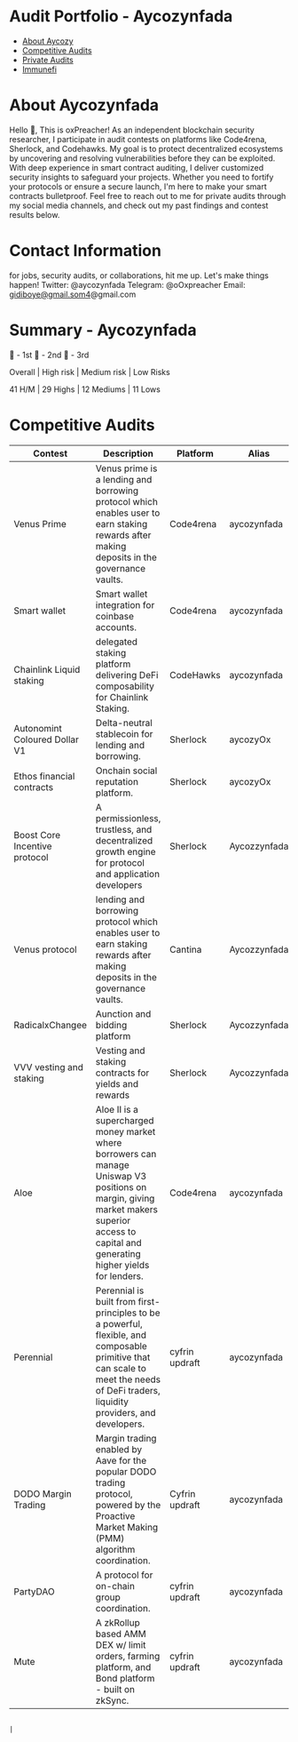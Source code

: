 # Audit Portfolio - Aycozynfada
- [About Aycozy](#about-Aycozy)
- [Competitive Audits](#competitive-audits)
- [Private Audits](#private-audits)
- [Immunefi](#immunefi)

# About Aycozynfada
Hello 👋, This is oxPreacher! As an independent blockchain security researcher, I participate in audit contests on platforms like Code4rena, Sherlock, and Codehawks. My goal is to protect decentralized ecosystems by uncovering and resolving vulnerabilities before they can be exploited. With deep experience in smart contract auditing, I deliver customized security insights to safeguard your projects. Whether you need to fortify your protocols or ensure a secure launch, I'm here to make your smart contracts bulletproof. Feel free to reach out to me for private audits through my social media channels, and check out my past findings and contest results below.

# Contact Information
  for jobs, security audits, or collaborations, hit me up. Let's make things happen!
  Twitter: @aycozynfada
  Telegram: @oOxpreacher
  Email: gidiboye@gmail.som4@gmail.com


# Summary - Aycozynfada

🥇 - 1st 🥈 - 2nd 🥉 - 3rd


Overall        |	High risk	 | Medium risk	  | Low Risks

41 H/M         |	29 Highs	 |  12 Mediums	  |  11 Lows


  
  

# Competitive Audits
| Contest                   | Description                                                                                                                                                                          | Platform  | Alias |  Report | Bug                                                                                                                                                     |
| ------------------------- | ------------------------------------------------------------------------------------------------------------------------------------------------------------------------------------ | --------- | --------------- | ------- | -------------------------------------------------------------------------------------------------------------------------------------------------------- |
| Venus Prime               | Venus prime is a lending and borrowing protocol which enables user to earn staking rewards after making deposits in the governance vaults.                                          | Code4rena   | aycozynfada    | [Link](https://code4rena.com/reports/2023-09-venus) | H                                                                                               
| Smart wallet              | Smart wallet integration for coinbase accounts.                                         | Code4rena   | aycozynfada    | [Link](https://code4rena.com/audits/2024-03-smart-wallet) | H    
| Chainlink Liquid staking               | delegated staking platform delivering DeFi composability for Chainlink Staking.                                          | CodeHawks   | aycozynfada    | [Link](https://codehawks.cyfrin.io/c/2024-09-stakelink) | 1 H 1 M
| Autonomint Coloured Dollar V1              | Delta-neutral stablecoin for lending and borrowing.                                          | Sherlock   | aycozyOx    | [Link](https://audits.sherlock.xyz/contests/569/report) | 1 H 
| Ethos financial contracts             | Onchain social reputation platform.                                         | Sherlock   | aycozyOx    | [Link](https://audits.sherlock.xyz/contests/675/report) | 1 H 
| Boost Core Incentive protocol            | A permissionless, trustless, and decentralized growth engine for protocol and application developers                                   | Sherlock   | Aycozzynfada   | [Link](https://audits.sherlock.xyz/contests/426/report) | 1 M 
| Venus protocol            | lending and borrowing protocol which enables user to earn staking rewards after making deposits in the governance vaults.                                 | Cantina   | Aycozzynfada   | [Link](https://cantina.xyz/notifications?repository_id=ddf86a5c-6f63-430f-aadc-d8742b4b1bcf) | 4 L 
| RadicalxChangee            | Aunction and bidding platform                                | Sherlock   | Aycozzynfada   | [Link](https://audits.sherlock.xyz/contests/191?filter=results) | 1 H
| VVV vesting and staking            | Vesting and staking contracts for yields and rewards                                | Sherlock   | Aycozzynfada   | [Link](https://audits.sherlock.xyz/contests/191?filter=results) | 4 L 
| Aloe                 | Aloe II is a supercharged money market where borrowers can manage Uniswap V3 positions on margin, giving market makers superior access to capital and generating higher yields for lenders. |Code4rena| aycozynfada    | [Link](https://audits.sherlock.xyz/contests/120/report)                                                                                                   |
| Perennial                 | Perennial is built from first-principles to be a powerful, flexible, and composable primitive that can scale to meet the needs of DeFi traders, liquidity providers, and developers. | cyfrin updraft | aycozynfada   | [Link](https://audits.sherlock.xyz/contests/79/report)                                                                                                   |
| DODO Margin Trading       | Margin trading enabled by Aave for the popular DODO trading protocol, powered by the Proactive Market Making (PMM) algorithm coordination.                                           | Cyfrin updraft| aycozynfada   | [Link](https://github.com/sherlock-protocol/sherlock-reports/blob/main/audits/2023.05.12%20-%20Final%20-%20DODO%20Margin%20Trading%20Audit%20Report.pdf) |
| PartyDAO                  | A protocol for on-chain group coordination.                                                                                                                                          | cyfrin updraft| aycozynfada | [Link](https://code4rena.com/reports/2023-04-party)                                                                                                      |
| Mute                      | A zkRollup based AMM DEX w/ limit orders, farming platform, and Bond platform - built on zkSync.                                                                                     | cyfrin updraft | aycozynfada | [Link](https://code4rena.com/reports/2023-03-mute)  


  



                                                                                                     |
